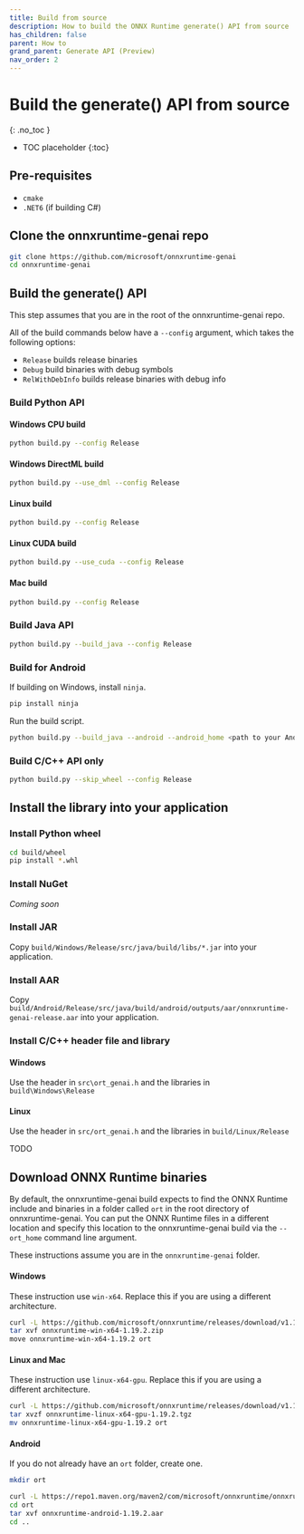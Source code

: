 ```yaml
---
title: Build from source
description: How to build the ONNX Runtime generate() API from source
has_children: false
parent: How to
grand_parent: Generate API (Preview)
nav_order: 2
---
```


# Build the generate() API from source
{: .no_toc }

* TOC placeholder
{:toc}

## Pre-requisites

- `cmake`
- `.NET6` (if building C#)

## Clone the onnxruntime-genai repo

```bash
git clone https://github.com/microsoft/onnxruntime-genai
cd onnxruntime-genai
```

## Build the generate() API

This step assumes that you are in the root of the onnxruntime-genai repo.

All of the build commands below have a `--config` argument, which takes the following options:
- `Release` builds release binaries
- `Debug` build binaries with debug symbols
- `RelWithDebInfo` builds release binaries with debug info

### Build Python API

#### Windows CPU build

```bash
python build.py --config Release
```

#### Windows DirectML build

```bash
python build.py --use_dml --config Release
```

#### Linux build

```bash
python build.py --config Release
```

#### Linux CUDA build

```bash
python build.py --use_cuda --config Release
```

#### Mac build

```bash
python build.py --config Release
```

### Build Java API

```bash
python build.py --build_java --config Release
```

### Build for Android

If building on Windows, install `ninja`.

```bash
pip install ninja
```

Run the build script.

```bash
python build.py --build_java --android --android_home <path to your Android SDK> --android_ndk_path <path to your NDK installation> --android_abi  [armeabi-v7a|arm64-v8a|x86|x86_64] --config Release
```

### Build C/C++ API only

```bash
python build.py --skip_wheel --config Release
```

## Install the library into your application

### Install Python wheel

```bash
cd build/wheel
pip install *.whl
```

### Install NuGet

_Coming soon_

### Install JAR

Copy `build/Windows/Release/src/java/build/libs/*.jar` into your application.

### Install AAR

Copy `build/Android/Release/src/java/build/android/outputs/aar/onnxruntime-genai-release.aar` into your application.


### Install C/C++ header file and library

#### Windows

Use the header in `src\ort_genai.h` and the libraries in `build\Windows\Release`

#### Linux

Use the header in `src/ort_genai.h` and the libraries in `build/Linux/Release`



TODO

## Download ONNX Runtime binaries

By default, the onnxruntime-genai build expects to find the ONNX Runtime include and binaries in a folder called `ort` in the root directory of onnxruntime-genai. You can put the ONNX Runtime files in a different location and specify this location to the onnxruntime-genai build via the `--ort_home` command line argument.


These instructions assume you are in the `onnxruntime-genai` folder.

#### Windows

These instruction use `win-x64`. Replace this if you are using a different architecture.

```bash
curl -L https://github.com/microsoft/onnxruntime/releases/download/v1.19.2/onnxruntime-win-x64-1.19.2.zip -o onnxruntime-win-x64-1.19.2.zip
tar xvf onnxruntime-win-x64-1.19.2.zip
move onnxruntime-win-x64-1.19.2 ort 
```

#### Linux and Mac

These instruction use `linux-x64-gpu`. Replace this if you are using a different architecture.

```bash
curl -L https://github.com/microsoft/onnxruntime/releases/download/v1.19.2/onnxruntime-linux-x64-gpu-1.19.2.tgz -o onnxruntime-linux-x64-gpu-1.19.2.tgz
tar xvzf onnxruntime-linux-x64-gpu-1.19.2.tgz
mv onnxruntime-linux-x64-gpu-1.19.2 ort 
```

#### Android

If you do not already have an `ort` folder, create one.

```bash
mkdir ort
```

```bash
curl -L https://repo1.maven.org/maven2/com/microsoft/onnxruntime/onnxruntime-android/1.19.2/onnxruntime-android-1.19.2.aar -o ort/onnxruntime-android-1.19.2.aar
cd ort
tar xvf onnxruntime-android-1.19.2.aar
cd ..
```




